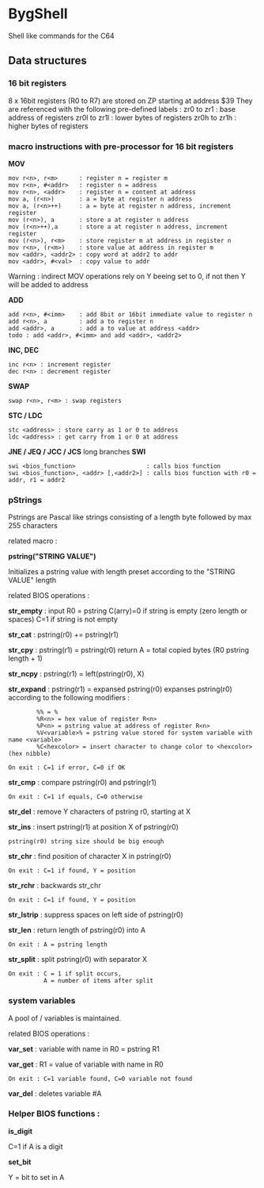 # BygShell
Shell like commands for the C64

## Data structures

### 16 bit registers

8 x 16bit registers (R0 to R7) are stored on ZP starting at address $39
They are referenced with the following pre-defined labels :
zr0 to zr1 : base address of registers
zr0l to zr1l : lower bytes of registers
zr0h to zr1h : higher bytes of registers

### macro instructions with pre-processor for 16 bit registers

**MOV**
```
mov r<n>, r<m>      : register n = register m
mov r<n>, #<addr>   : register n = address
mov r<n>, <addr>    : register n = content at address
mov a, (r<n>)       : a = byte at register n address
mov a, (r<n>++)     : a = byte at register n address, increment register
mov (r<n>), a       : store a at register n address
mov (r<n>++),a      : store a at register n address, increment register
mov (r<n>), r<m>    : store register m at address in register n
mov r<n>, (r<m>)    : store value at address in register m
mov <addr>, <addr2> : copy word at addr2 to addr
mov <addr>, #<val>  : copy value to addr
```

Warning : indirect MOV operations rely on Y beeing set to 0, if not then Y will be added to address

**ADD**
```
add r<n>, #<imm>    : add 8bit or 16bit immediate value to register n
add r<n>, a         : add a to register n
add <addr>, a       : add a to value at address <addr>
todo : add <addr>, #<imm> and add <addr>, <addr2>
```
**INC, DEC**
```
inc r<n> : increment register
dec r<n> : decrement register
```
**SWAP**
```
swap r<n>, r<m> : swap registers
```
**STC / LDC**
```
stc <address> : store carry as 1 or 0 to address
ldc <address> : get carry from 1 or 0 at address
```
**JNE / JEQ / JCC / JCS**
long branches
**SWI**
```
swi <bios_function>                    : calls bios function
swi <bios_function>, <addr> [,<addr2>] : calls bios function with r0 = addr, r1 = addr2
```
### pStrings

Pstrings are Pascal like strings consisting of a length byte followed by max 255 characters

related macro :

**pstring("STRING VALUE")**

Initializes a pstring value with length preset according to the "STRING VALUE" length

related BIOS operations : 

**str_empty** : input R0 = pstring
    C(arry)=0 if string is empty (zero length or spaces)
    C=1 if string is not empty

**str_cat** : pstring(r0) += pstring(r1)

**str_cpy** : pstring(r1) = pstring(r0)
    return A = total copied bytes (R0 pstring length + 1)

**str_ncpy** : pstring(r1) = left(pstring(r0), X)

**str_expand** : pstring(r1) = expansed pstring(r0)
    expanses pstring(r0) according to the following modifiers :
```
        %% = %
        %R<n> = hex value of register R<n>
        %P<n> = pstring value at address of register R<n>
        %V<variable>% = pstring value stored for system variable with name <variable>
        %C<hexcolor> = insert character to change color to <hexcolor> (hex nibble)
```    
    On exit : C=1 if error, C=0 if OK

**str_cmp** : compare pstring(r0) and pstring(r1)

    On exit : C=1 if equals, C=0 otherwise

**str_del** : remove Y characters of pstring r0, starting at X

**str_ins** : insert pstring(r1) at position X of pstring(r0)

    pstring(r0) string size should be big enough

**str_chr** : find position of character X in pstring(r0)

    On exit : C=1 if found, Y = position

**str_rchr** : backwards str_chr

    On exit : C=1 if found, Y = position

**str_lstrip** : suppress spaces on left side of pstring(r0)

**str_len** : return length of pstring(r0) into A

    On exit : A = pstring length

**str_split** : split pstring(r0) with separator X

    On exit : C = 1 if split occurs, 
              A = number of items after split

### system variables

A pool of <name> / <pstring value> variables is maintained.

related BIOS operations :

**var_set** : variable with name in R0 = pstring R1

**var_get** : R1 = value of variable with name in R0 

    On exit : C=1 variable found, C=0 variable not found

**var_del** : deletes variable #A

### Helper BIOS functions :

**is_digit**

C=1 if A is a digit

**set_bit**

Y = bit to set in A
